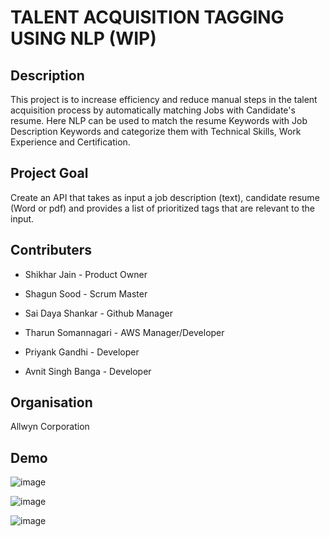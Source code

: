 
# TALENT ACQUISITION TAGGING USING NLP (WIP)

## Description

This project is to increase efficiency and reduce manual steps in the talent acquisition process by automatically matching Jobs with Candidate's resume. Here NLP can be used to match the resume Keywords with Job Description Keywords and categorize them with Technical Skills, Work Experience and Certification.

## Project Goal
Create an API that takes as input a job description (text), candidate resume (Word or pdf) and provides a list of prioritized tags that are relevant to the input. 

## Contributers

- Shikhar Jain       - Product Owner
* Shagun Sood        - Scrum Master 
+ Sai Daya Shankar   - Github Manager
- Tharun Somannagari - AWS Manager/Developer
+ Priyank Gandhi     - Developer
* Avnit Singh Banga  - Developer

## Organisation 
Allwyn Corporation

## Demo
![image](https://github.com/Priyank0Gandhi/resume-tracking/assets/96395339/7bf8b036-4c7c-41e2-92d1-b6d2423be767)

![image](https://github.com/Priyank0Gandhi/resume-tracking/assets/96395339/329507df-bb68-490e-b08e-72a882ded338)

![image](https://github.com/Priyank0Gandhi/resume-tracking/assets/96395339/2c9fa5f9-fed0-4c2e-b95d-ba423ad0a1b4)



